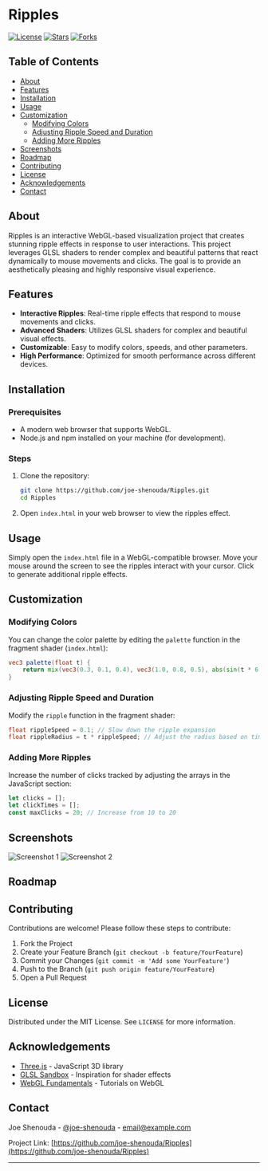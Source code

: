 # Ripples

[![License](https://img.shields.io/badge/license-MIT-blue.svg)](LICENSE)
[![Stars](https://img.shields.io/github/stars/joe-shenouda/Ripples.svg)](https://github.com/joe-shenouda/Ripples/stargazers)
[![Forks](https://img.shields.io/github/forks/joe-shenouda/Ripples.svg)](https://github.com/joe-shenouda/Ripples/network/members)

## Table of Contents
- [About](#about)
- [Features](#features)
- [Installation](#installation)
- [Usage](#usage)
- [Customization](#customization)
  - [Modifying Colors](#modifying-colors)
  - [Adjusting Ripple Speed and Duration](#adjusting-ripple-speed-and-duration)
  - [Adding More Ripples](#adding-more-ripples)
- [Screenshots](#screenshots)
- [Roadmap](#roadmap)
- [Contributing](#contributing)
- [License](#license)
- [Acknowledgements](#acknowledgements)
- [Contact](#contact)

## About

Ripples is an interactive WebGL-based visualization project that creates stunning ripple effects in response to user interactions. This project leverages GLSL shaders to render complex and beautiful patterns that react dynamically to mouse movements and clicks. The goal is to provide an aesthetically pleasing and highly responsive visual experience.

## Features

- **Interactive Ripples**: Real-time ripple effects that respond to mouse movements and clicks.
- **Advanced Shaders**: Utilizes GLSL shaders for complex and beautiful visual effects.
- **Customizable**: Easy to modify colors, speeds, and other parameters.
- **High Performance**: Optimized for smooth performance across different devices.

## Installation

### Prerequisites

- A modern web browser that supports WebGL.
- Node.js and npm installed on your machine (for development).

### Steps

1. Clone the repository:
    ```sh
    git clone https://github.com/joe-shenouda/Ripples.git
    cd Ripples
    ```

2. Open `index.html` in your web browser to view the ripples effect.

## Usage

Simply open the `index.html` file in a WebGL-compatible browser. Move your mouse around the screen to see the ripples interact with your cursor. Click to generate additional ripple effects.

## Customization

### Modifying Colors

You can change the color palette by editing the `palette` function in the fragment shader (`index.html`):
```glsl
vec3 palette(float t) {
    return mix(vec3(0.3, 0.1, 0.4), vec3(1.0, 0.8, 0.5), abs(sin(t * 6.28318)));
}
```

### Adjusting Ripple Speed and Duration

Modify the `ripple` function in the fragment shader:
```glsl
float rippleSpeed = 0.1; // Slow down the ripple expansion
float rippleRadius = t * rippleSpeed; // Adjust the radius based on time
```

### Adding More Ripples

Increase the number of clicks tracked by adjusting the arrays in the JavaScript section:
```javascript
let clicks = [];
let clickTimes = [];
const maxClicks = 20; // Increase from 10 to 20
```

## Screenshots

![Screenshot 1](images/screenshot1.png)
![Screenshot 2](images/screenshot2.png)

## Roadmap



## Contributing

Contributions are welcome! Please follow these steps to contribute:

1. Fork the Project
2. Create your Feature Branch (`git checkout -b feature/YourFeature`)
3. Commit your Changes (`git commit -m 'Add some YourFeature'`)
4. Push to the Branch (`git push origin feature/YourFeature`)
5. Open a Pull Request

## License

Distributed under the MIT License. See `LICENSE` for more information.

## Acknowledgements

- [Three.js](https://threejs.org/) - JavaScript 3D library
- [GLSL Sandbox](http://glslsandbox.com/) - Inspiration for shader effects
- [WebGL Fundamentals](https://webglfundamentals.org/) - Tutorials on WebGL

## Contact

Joe Shenouda - [@joe-shenouda](https://github.com/joe-shenouda) - email@example.com

Project Link: [https://github.com/joe-shenouda/Ripples](https://github.com/joe-shenouda/Ripples)

---
